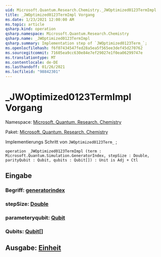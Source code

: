 ```yaml
---
uid: Microsoft.Quantum.Research.Chemistry._JWOptimized0123TermImpl
title: _JWOptimized0123TermImpl Vorgang
ms.date: 1/23/2021 12:00:00 AM
ms.topic: article
qsharp.kind: operation
qsharp.namespace: Microsoft.Quantum.Research.Chemistry
qsharp.name: _JWOptimized0123TermImpl
qsharp.summary: Implementation step of `JWOptimized0123Term_`;
ms.openlocfilehash: f6f07434547fed28a5ea5f565ee3def45d270762
ms.sourcegitcommit: 71605ea9cc630e84e7ef29027e1f0ea06299747e
ms.translationtype: MT
ms.contentlocale: de-DE
ms.lasthandoff: 01/26/2021
ms.locfileid: "98842301"
---
```

# <a name="_jwoptimized0123termimpl-operation"></a>_JWOptimized0123TermImpl Vorgang

Namespace: [Microsoft. Quantum. Research. Chemistry](xref:Microsoft.Quantum.Research.Chemistry)

Paket: [Microsoft. Quantum. Research. Chemistry](https://nuget.org/packages/Microsoft.Quantum.Research.Chemistry)


Implementierungs Schritt von `JWOptimized0123Term_` ;

```qsharp
operation _JWOptimized0123TermImpl (term : Microsoft.Quantum.Simulation.GeneratorIndex, stepSize : Double, parityQubit : Qubit, qubits : Qubit[]) : Unit is Adj + Ctl
```


## <a name="input"></a>Eingabe

### <a name="term--generatorindex"></a>Begriff: [generatorindex](xref:Microsoft.Quantum.Simulation.GeneratorIndex)




### <a name="stepsize--double"></a>stepSize: [Double](xref:microsoft.quantum.lang-ref.double)




### <a name="parityqubit--qubit"></a>parameteryqubit: [Qubit](xref:microsoft.quantum.lang-ref.qubit)




### <a name="qubits--qubit"></a>Qubits: [Qubit](xref:microsoft.quantum.lang-ref.qubit)[]





## <a name="output--unit"></a>Ausgabe: [Einheit](xref:microsoft.quantum.lang-ref.unit)

